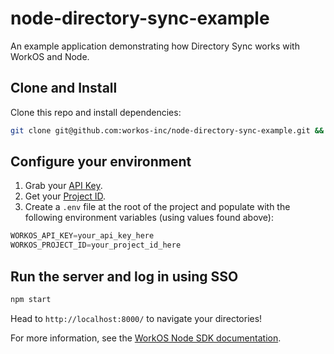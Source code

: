 # node-directory-sync-example

An example application demonstrating how Directory Sync works with WorkOS and Node.

## Clone and Install

Clone this repo and install dependencies:

```sh
git clone git@github.com:workos-inc/node-directory-sync-example.git && cd node-directory-sync-example && npm install
```

## Configure your environment

1. Grab your [API Key](https://dashboard.workos.com/api-keys).
2. Get your [Project ID](https://dashboard.workos.com/sso/configuration).
3. Create a `.env` file at the root of the project and populate with the
following environment variables (using values found above):

```typescript
WORKOS_API_KEY=your_api_key_here
WORKOS_PROJECT_ID=your_project_id_here
```

## Run the server and log in using SSO

```sh
npm start
```

Head to `http://localhost:8000/` to navigate your directories!

For more information, see the [WorkOS Node SDK documentation](https://docs.workos.com/sdk/node).

